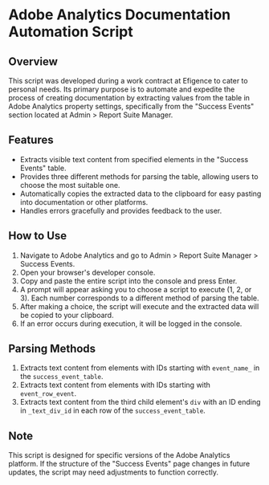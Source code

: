 # Adobe Analytics Documentation Automation Script

## Overview
This script was developed during a work contract at Efigence to cater to personal needs. Its primary purpose is to automate and expedite the process of creating documentation by extracting values from the table in Adobe Analytics property settings, specifically from the "Success Events" section located at Admin > Report Suite Manager.

## Features
- Extracts visible text content from specified elements in the "Success Events" table.
- Provides three different methods for parsing the table, allowing users to choose the most suitable one.
- Automatically copies the extracted data to the clipboard for easy pasting into documentation or other platforms.
- Handles errors gracefully and provides feedback to the user.

## How to Use
1. Navigate to Adobe Analytics and go to Admin > Report Suite Manager > Success Events.
2. Open your browser's developer console.
3. Copy and paste the entire script into the console and press Enter.
4. A prompt will appear asking you to choose a script to execute (1, 2, or 3). Each number corresponds to a different method of parsing the table.
5. After making a choice, the script will execute and the extracted data will be copied to your clipboard.
6. If an error occurs during execution, it will be logged in the console.

## Parsing Methods
1. Extracts text content from elements with IDs starting with `event_name_` in the `success_event_table`.
2. Extracts text content from elements with IDs starting with `event_row_event`.
3. Extracts text content from the third child element's `div` with an ID ending in `_text_div_id` in each row of the `success_event_table`.

## Note
This script is designed for specific versions of the Adobe Analytics platform. If the structure of the "Success Events" page changes in future updates, the script may need adjustments to function correctly.
